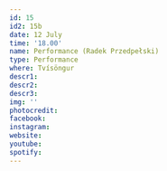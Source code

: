 ```yaml
---
id: 15
id2: 15b
date: 12 July
time: '18.00'
name: Performance (Radek Przedpełski)
type: Performance
where: Tvísöngur
descr1: 
descr2: 
descr3: 
img: ''
photocredit: 
facebook: 
instagram: 
website:
youtube:
spotify:
---
```

